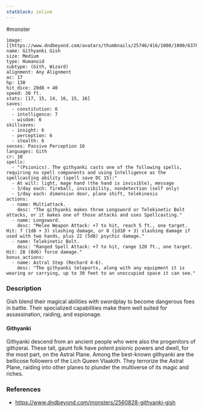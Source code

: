 ```yaml
---
statblock: inline
---
```

 #monster

```statblock
image: [[https://www.dndbeyond.com/avatars/thumbnails/25746/416/1000/1000/637880557623079462.jpeg]]
name: Githyanki Gish
size: Medium
type: Humanoid
subtype: (Gith, Wizard)
alignment: Any Alignment
ac: 17
hp: 130
hit_dice: 20d8 + 40
speed: 30 ft.
stats: [17, 15, 14, 16, 15, 16]
saves:
  - constitution: 6
  - intelligence: 7
  - wisdom: 6
skillsaves:
  - insight: 6
  - perception: 6
  - stealth: 6
senses: Passive Perception 16
languages: Gith
cr: 10
spells:
  - "(Psionics). The githyanki casts one of the following spells, requiring no spell components and using Intelligence as the spellcasting ability (spell save DC 15):"
  - At will: light, mage hand (the hand is invisible), message
  - 3/day each: fireball, invisibility, nondetection (self only)
  - 1/day each: dimension door, plane shift, telekinesis
actions:
  - name: Multiattack.
    desc: "The githyanki makes three Longsword or Telekinetic Bolt attacks, or it makes one of those attacks and uses Spellcasting."
  - name: Longsword.
    desc: "Melee Weapon Attack: +7 to hit, reach 5 ft., one target. Hit: 7 (1d8 + 3) slashing damage, or 8 (1d10 + 3) slashing damage if used with two hands, plus 22 (5d8) psychic damage."
  - name: Telekinetic Bolt.
    desc: "Ranged Spell Attack: +7 to hit, range 120 ft., one target. Hit: 28 (8d6) force damage."
bonus_actions:
  - name: Astral Step (Rechard 4-6).
    desc: "The githyanki teleports, along with any equipment it is wearing or carrying, up to 30 feet to an unoccupied space it can see."
```

### Description

Gish blend their magical abilities with swordplay to become dangerous foes in battle. Their specialized capabilities make them well suited for assassination, raiding, and espionage.

#### Githyanki

Githyanki descend from an ancient people who were also the progenitors of githzerai. These tall, gaunt folk have potent psionic powers and dwell, for the most part, on the Astral Plane. Among the best-known githyanki are the bellicose followers of the Lich Queen Vlaakith. They terrorize the Astral Plane, raiding into other planes to plunder the multiverse of its magic and riches.

### References

* https://www.dndbeyond.com/monsters/2560828-githyanki-gish
